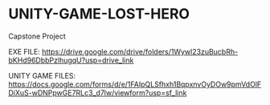 # UNITY-GAME-LOST-HERO
Capstone Project

EXE FILE:
https://drive.google.com/drive/folders/1Wywl23zuBucbRh-bKHd96DbbPzlhugqU?usp=drive_link

UNITY GAME FILES:
https://docs.google.com/forms/d/e/1FAIpQLSfhxh1BqpxnvOyDOw9pmVdOlFDiXuS-wDNPpwGE7RLc3_d7lw/viewform?usp=sf_link


